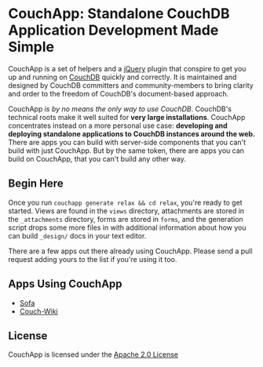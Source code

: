 # CouchApp: Standalone CouchDB Application Development Made Simple

CouchApp is a set of helpers and a [jQuery](http://jquery.com) plugin that conspire to get you up and running on [CouchDB](http://couchdb.org) quickly and correctly. It is maintained and designed by CouchDB committers and community-members to bring clarity and order to the freedom of CouchDB's document-based approach.

CouchApp *is by no means the only way to use CouchDB*. CouchDB's technical roots make it well suited for **very large installations**. CouchApp concentrates instead on a more personal use case: **developing and deploying standalone applications to CouchDB instances around the web.** There are apps you can build with server-side components that you can't build with just CouchApp. But by the same token, there are apps you can build on CouchApp, that you can't build any other way.

## Begin Here

Once you run `couchapp generate relax && cd relax`, you're ready to get started. Views are found in the `views` directory, attachments are stored in the `_attachments` directory,  forms are stored in `forms`, and the generation script drops some more files in with additional information about how you can build `_design/` docs in your text editor.

There are a few apps out there already using CouchApp. Please send a pull request adding yours to the list if you're using it too.

## Apps Using CouchApp

* [Sofa](http://github.com/jchris/sofa/tree/master)
* [Couch-Wiki](http://github.com/janl/couch-wiki/tree/master)

## License

CouchApp is licensed under the [Apache 2.0 License](http://www.apache.org/licenses/LICENSE-2.0)